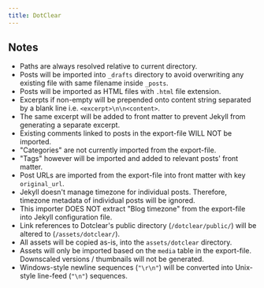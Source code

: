 ```yaml
---
title: DotClear
---
```


## Notes

* Paths are always resolved relative to current directory.
* Posts will be imported into `_drafts` directory to avoid overwriting any existing file with same filename inside `_posts`.
* Posts will be imported as HTML files with `.html` file extension.
* Excerpts if non-empty will be prepended onto content string separated by a blank line i.e. `<excerpt>\n\n<content>`.
* The same excerpt will be added to front matter to prevent Jekyll from generating a separate excerpt.
* Existing comments linked to posts in the export-file WILL NOT be imported.
* "Categories" are not currently imported from the export-file.
* "Tags" however will be imported and added to relevant posts' front matter.
* Post URLs are imported from the export-file into front matter with key `original_url`.
* Jekyll doesn't manage timezone for individual posts. Therefore, timezone metadata of individual posts will be ignored.
* This importer DOES NOT extract "Blog timezone" from the export-file into Jekyll configuration file.
* Link references to Dotclear's public directory (`/dotclear/public/`) will be altered to (`/assets/dotclear/`).
* All assets will be copied as-is, into the `assets/dotclear` directory.
* Assets will only be imported based on the `media` table in the export-file. Downscaled versions / thumbnails will not be generated.
* Windows-style newline sequences (`"\r\n"`) will be converted into Unix-style line-feed (`"\n"`) sequences.
